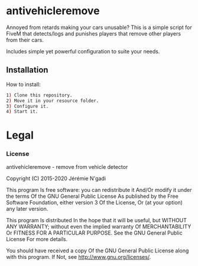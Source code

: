 # antivehicleremove

Annoyed from retards making your cars unusable? 
This is a simple script for FiveM that detects/logs and punishes players that remove other players from their cars.

Includes simple yet powerful configuration to suite your needs.

## Installation

How to install:

```bash
1) Clone this repository.
2) Move it in your resource folder.
3) Configure it.
4) Start it.
```

# Legal
### License
antivehicleremove - remove from vehicle detector

Copyright (C) 2015-2020 Jérémie N'gadi

This program Is free software: you can redistribute it And/Or modify it under the terms Of the GNU General Public License As published by the Free Software Foundation, either version 3 Of the License, Or (at your option) any later version.

This program Is distributed In the hope that it will be useful, but WITHOUT ANY WARRANTY; without even the implied warranty Of MERCHANTABILITY Or FITNESS FOR A PARTICULAR PURPOSE. See the GNU General Public License For more details.

You should have received a copy Of the GNU General Public License along with this program. If Not, see http://www.gnu.org/licenses/.
